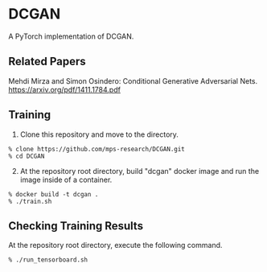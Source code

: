 # DCGAN
A PyTorch implementation of DCGAN.

## Related Papers

Mehdi Mirza and Simon Osindero: Conditional Generative Adversarial Nets. 
https://arxiv.org/pdf/1411.1784.pdf

## Training

1. Clone this repository and move to the directory.

```shell
% clone https://github.com/mps-research/DCGAN.git
% cd DCGAN
```

2. At the repository root directory, build "dcgan" docker image and run the image inside of a container.

```shell
% docker build -t dcgan .
% ./train.sh
```

## Checking Training Results

At the repository root directory, execute the following command.

```shell
% ./run_tensorboard.sh
```
